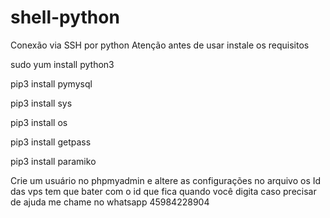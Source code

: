 # shell-python
Conexão via SSH por python
 Atenção antes de usar instale os requisitos
 
  <p>sudo yum install python3 </p>
  <p>pip3 install pymysql </p>
  <p>pip3 install sys </p>
  <p>pip3 install os</p>
  <p>pip3 install getpass</p>
  <p>pip3 install paramiko</p>
  
Crie um usuário no phpmyadmin e altere as configurações no arquivo
os Id das vps tem que bater com o id que fica quando você digita caso precisar de ajuda
me chame no whatsapp 45984228904
